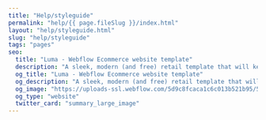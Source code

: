 ```yaml
---
title: "Help/styleguide"
permalink: "help/{{ page.fileSlug }}/index.html"
layout: "help/styleguide.html"
slug: "help/styleguide"
tags: "pages"
seo:
  title: "Luma - Webflow Ecommerce website template"
  description: "A sleek, modern (and free) retail template that will keep the attention on your products. Take full control of the colors, web fonts, images, and other styles that make your brand shine."
  og_title: "Luma - Webflow Ecommerce website template"
  og_description: "A sleek, modern (and free) retail template that will keep the attention on your products. Take full control of the colors, web fonts, images, and other styles that make your brand shine."
  og_image: "https://uploads-ssl.webflow.com/5d9c8fcaca1c6c013b521b95/5dc23e129dcd8e59a2a18652_luma-og.jpg"
  og_type: "website"
  twitter_card: "summary_large_image"
---
```



